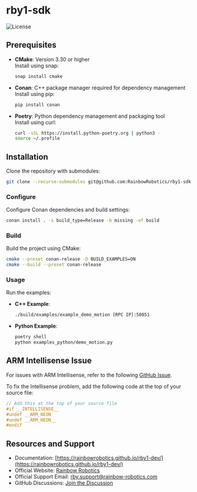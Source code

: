 # rby1-sdk
![License](https://img.shields.io/badge/License-Apache%202.0-blue.svg)

## Prerequisites

- **CMake**: Version 3.30 or higher  
  Install using snap:
  ```bash
  snap install cmake
  ```

- **Conan**: C++ package manager required for dependency management  
  Install using pip:
  ```bash
  pip install conan
  ```

- **Poetry**: Python dependency management and packaging tool  
  Install using curl:
  ```bash
  curl -sSL https://install.python-poetry.org | python3 -
  source ~/.profile
  ```

## Installation

Clone the repository with submodules:

```bash
git clone --recurse-submodules git@github.com:RainbowRobotics/rby1-sdk.git
```

### Configure

Configure Conan dependencies and build settings:

```bash
conan install . -s build_type=Release -b missing -of build
```

### Build

Build the project using CMake:

```bash
cmake --preset conan-release -D BUILD_EXAMPLES=ON
cmake --build --preset conan-release
```

### Usage

Run the examples:

- **C++ Example**:
  ```bash
  ./build/examples/example_demo_motion [RPC IP]:50051
  ```

- **Python Example**:
  ```bash
  poetry shell
  python examples_python/demo_motion.py 
  ```

## ARM Intellisense Issue

For issues with ARM Intellisense, refer to the following [GitHub Issue](https://github.com/microsoft/vscode-cpptools/issues/7413).

To fix the Intellisense problem, add the following code at the top of your source file:

```c++
// Add this at the top of your source file
#if __INTELLISENSE__
#undef __ARM_NEON
#undef __ARM_NEON__
#endif
```
## Resources and Support
- Documentation: [https://rainbowrobotics.github.io/rby1-dev/](https://rainbowrobotics.github.io/rby1-dev/)
- Official Website: [Rainbow Robotics](https://www.rainbowrobotics.com/rby1eng)
- Official Support Email: rby.support@rainbow-robotics.com
- GitHub Discussions: [Join the Discussion](https://github.com/RainbowRobotics/rby1-sdk/discussions)
